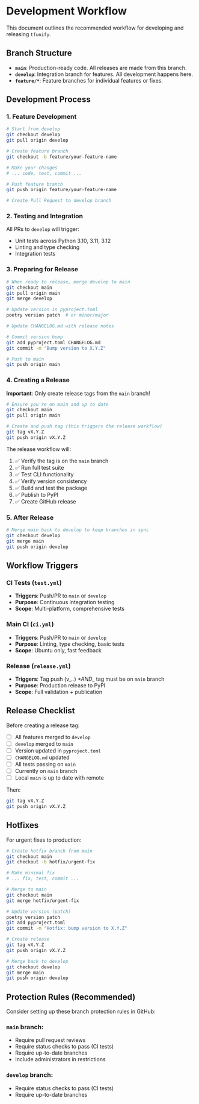 # Development Workflow

This document outlines the recommended workflow for developing and releasing `tfunify`.

## Branch Structure

- **`main`**: Production-ready code. All releases are made from this branch.
- **`develop`**: Integration branch for features. All development happens here.
- **`feature/*`**: Feature branches for individual features or fixes.

## Development Process

### 1\. Feature Development

```bash
# Start from develop
git checkout develop
git pull origin develop

# Create feature branch
git checkout -b feature/your-feature-name

# Make your changes
# ... code, test, commit ...

# Push feature branch
git push origin feature/your-feature-name

# Create Pull Request to develop branch
```

### 2\. Testing and Integration

All PRs to `develop` will trigger:

- Unit tests across Python 3.10, 3.11, 3.12
- Linting and type checking
- Integration tests

### 3\. Preparing for Release

```bash
# When ready to release, merge develop to main
git checkout main
git pull origin main
git merge develop

# Update version in pyproject.toml
poetry version patch  # or minor/major

# Update CHANGELOG.md with release notes

# Commit version bump
git add pyproject.toml CHANGELOG.md
git commit -m "Bump version to X.Y.Z"

# Push to main
git push origin main
```

### 4\. Creating a Release

**Important**: Only create release tags from the `main` branch!

```bash
# Ensure you're on main and up to date
git checkout main
git pull origin main

# Create and push tag (this triggers the release workflow)
git tag vX.Y.Z
git push origin vX.Y.Z
```

The release workflow will:

1. ✅ Verify the tag is on the `main` branch
2. ✅ Run full test suite
3. ✅ Test CLI functionality
4. ✅ Verify version consistency
5. ✅ Build and test the package
6. ✅ Publish to PyPI
7. ✅ Create GitHub release

### 5\. After Release

```bash
# Merge main back to develop to keep branches in sync
git checkout develop
git merge main
git push origin develop
```

## Workflow Triggers

### CI Tests (`test.yml`)

- **Triggers**: Push/PR to `main` or `develop`
- **Purpose**: Continuous integration testing
- **Scope**: Multi-platform, comprehensive tests

### Main CI (`ci.yml`)

- **Triggers**: Push/PR to `main` or `develop`
- **Purpose**: Linting, type checking, basic tests
- **Scope**: Ubuntu only, fast feedback

### Release (`release.yml`)

- **Triggers**: Tag push (v_._._) _*AND__ tag must be on `main` branch
- **Purpose**: Production release to PyPI
- **Scope**: Full validation + publication

## Release Checklist

Before creating a release tag:

- [ ] All features merged to `develop`
- [ ] `develop` merged to `main`
- [ ] Version updated in `pyproject.toml`
- [ ] `CHANGELOG.md` updated
- [ ] All tests passing on `main`
- [ ] Currently on `main` branch
- [ ] Local `main` is up to date with remote

Then:

```bash
git tag vX.Y.Z
git push origin vX.Y.Z
```

## Hotfixes

For urgent fixes to production:

```bash
# Create hotfix branch from main
git checkout main
git checkout -b hotfix/urgent-fix

# Make minimal fix
# ... fix, test, commit ...

# Merge to main
git checkout main
git merge hotfix/urgent-fix

# Update version (patch)
poetry version patch
git add pyproject.toml
git commit -m "Hotfix: bump version to X.Y.Z"

# Create release
git tag vX.Y.Z
git push origin vX.Y.Z

# Merge back to develop
git checkout develop
git merge main
git push origin develop
```

## Protection Rules (Recommended)

Consider setting up these branch protection rules in GitHub:

### `main` branch:

- Require pull request reviews
- Require status checks to pass (CI tests)
- Require up-to-date branches
- Include administrators in restrictions

### `develop` branch:

- Require status checks to pass (CI tests)
- Require up-to-date branches

